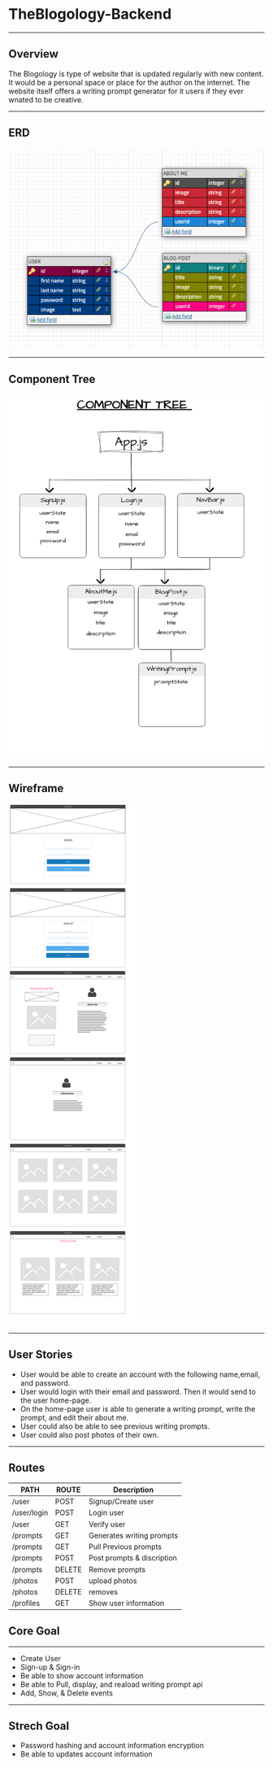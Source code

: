 # TheBlogology-Backend

---
## Overview
The Blogology is type of website that is updated regularly with new content. It would be a personal space or place for the author on the internet. The website itself offers a writing prompt generator for it users if they ever wnated to be creative. 

---
## ERD
![ERD](./images/erd.png)

---
## Component Tree
![Component Tree](./images/comp-tree.png)

---
## Wireframe
![Wireframe](./images/wireframe.png)

---
## User Stories 
* User would be able to create an account with the following name,email, and password.
* User would login with their email and password. Then it would send to the user home-page.
* On the home-page user is able to generate a writing prompt, write the prompt, and edit their about me. 
* User could also be able to see previous writing prompts. 
* User could also post photos of their own. 

---
## Routes
| PATH | ROUTE | Description |
| --- | --- | --- |
| /user | POST | Signup/Create user |
| /user/login | POST | Login user |
| /user | GET | Verify user |
| /prompts | GET | Generates writing prompts|
| /prompts | GET | Pull Previous prompts|
| /prompts | POST| Post prompts & discription |
| /prompts | DELETE | Remove prompts|
| /photos | POST | upload photos|
| /photos | DELETE| removes|
| /profiles | GET | Show user information|
## Core Goal

---

* Create User
* Sign-up & Sign-in
* Be able to show account information
* Be able to Pull, display, and reaload writing prompt api
* Add, Show, & Delete events

---

## Strech Goal
* Password hashing and account information encryption
* Be able to updates account information